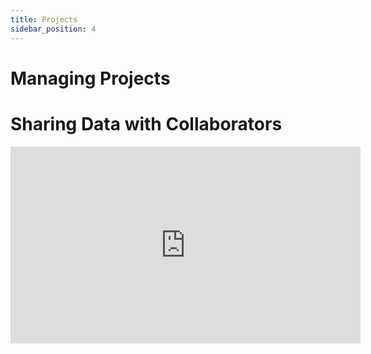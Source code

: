 ```yaml
---
title: Projects
sidebar_position: 4
---
```


# Managing Projects

# Sharing Data with Collaborators

<iframe width="560" height="315" src="https://www.youtube.com/embed/gxwTNTHyoCc" frameborder="0" allowfullscreen></iframe>
